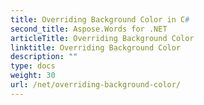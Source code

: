 ```yaml
---
title: Overriding Background Color in C#
second_title: Aspose.Words for .NET
articleTitle: Overriding Background Color
linktitle: Overriding Background Color
description: ""
type: docs
weight: 30
url: /net/overriding-background-color/
---
```


